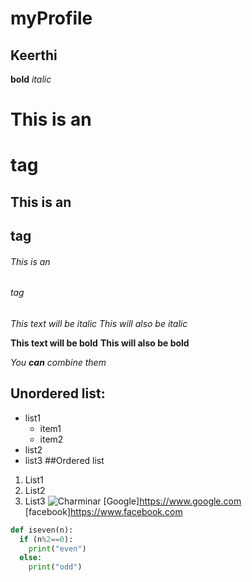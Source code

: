 # myProfile
## Keerthi

**bold**
*italic*
# This is an <h1> tag
## This is an <h2> tag
###### This is an <h6> tag
*This text will be italic*
_This will also be italic_

**This text will be bold**
__This will also be bold__

_You **can** combine them_

## Unordered list:
* list1
    * item1
    * item2
* list2
* list3
##Ordered list 
1. List1
2. List2
3. List3
![Charminar](https://cdn.theculturetrip.com/wp-content/uploads/2016/06/24498998325_f451c67aae_o.jpg)
[Google]https://www.google.com
[facebook]https://www.facebook.com
```python
def iseven(n):
  if (n%2==0):
    print("even")
  else:
    print("odd")


```
